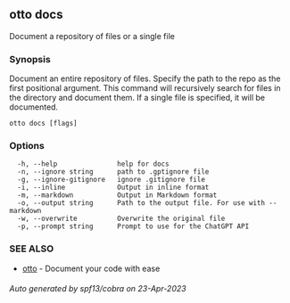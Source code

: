 ## otto docs

Document a repository of files or a single file

### Synopsis

Document an entire repository of files. Specify the path to the repo as the first positional argument. This command will recursively
search for files in the directory and document them. If a single file is specified, it will be documented.
	

```
otto docs [flags]
```

### Options

```
  -h, --help               help for docs
  -n, --ignore string      path to .gptignore file
  -g, --ignore-gitignore   ignore .gitignore file
  -i, --inline             Output in inline format
  -m, --markdown           Output in Markdown format
  -o, --output string      Path to the output file. For use with --markdown
  -w, --overwrite          Overwrite the original file
  -p, --prompt string      Prompt to use for the ChatGPT API
```

### SEE ALSO

* [otto](otto.md)	 - Document your code with ease

###### Auto generated by spf13/cobra on 23-Apr-2023
